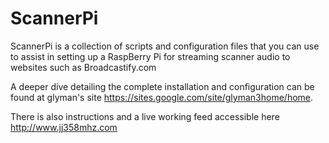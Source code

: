 ScannerPi
=========

ScannerPi is a collection of scripts and configuration files that you can use to assist in setting up a RaspBerry Pi for streaming scanner audio to websites such as Broadcastify.com

A deeper dive detailing the complete installation and configuration can be found at glyman's site <https://sites.google.com/site/glyman3home/home>.

There is also instructions and a live working feed accessible here <http://www.jj358mhz.com>

